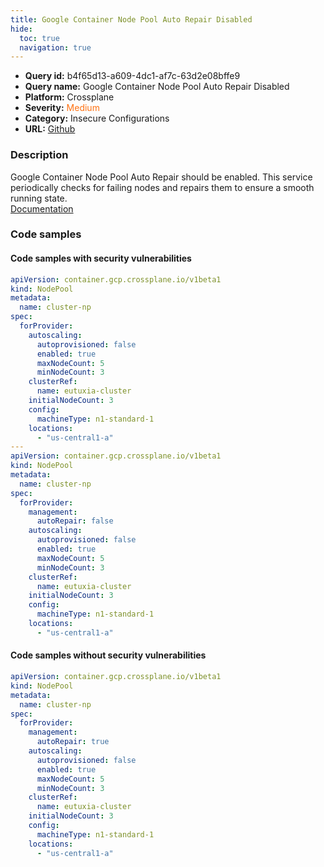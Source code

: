 ```yaml
---
title: Google Container Node Pool Auto Repair Disabled
hide:
  toc: true
  navigation: true
---
```


<style>
  .highlight .hll {
    background-color: #ff171742;
  }
  .md-content {
    max-width: 1100px;
    margin: 0 auto;
  }
</style>

-   **Query id:** b4f65d13-a609-4dc1-af7c-63d2e08bffe9
-   **Query name:** Google Container Node Pool Auto Repair Disabled
-   **Platform:** Crossplane
-   **Severity:** <span style="color:#ff7213">Medium</span>
-   **Category:** Insecure Configurations
-   **URL:** [Github](https://github.com/Checkmarx/kics/tree/master/assets/queries/crossplane/gcp/google_container_node_pool_auto_repair_disabled)

### Description
Google Container Node Pool Auto Repair should be enabled. This service periodically checks for failing nodes and repairs them to ensure a smooth running state.<br>
[Documentation](https://doc.crds.dev/github.com/crossplane/provider-gcp/container.gcp.crossplane.io/NodePool/v1beta1@v0.21.0#spec-forProvider-management-autoRepair)

### Code samples
#### Code samples with security vulnerabilities
```yaml title="Positive test num. 1 - yaml file" hl_lines="27 6"
apiVersion: container.gcp.crossplane.io/v1beta1
kind: NodePool
metadata:
  name: cluster-np
spec:
  forProvider:
    autoscaling:
      autoprovisioned: false
      enabled: true
      maxNodeCount: 5
      minNodeCount: 3 
    clusterRef:
      name: eutuxia-cluster
    initialNodeCount: 3 
    config:
      machineType: n1-standard-1
    locations:
      - "us-central1-a"    
---
apiVersion: container.gcp.crossplane.io/v1beta1
kind: NodePool
metadata:
  name: cluster-np
spec:
  forProvider:
    management:
      autoRepair: false
    autoscaling:
      autoprovisioned: false
      enabled: true
      maxNodeCount: 5
      minNodeCount: 3 
    clusterRef:
      name: eutuxia-cluster
    initialNodeCount: 3 
    config:
      machineType: n1-standard-1
    locations:
      - "us-central1-a"    

```


#### Code samples without security vulnerabilities
```yaml title="Negative test num. 1 - yaml file"
apiVersion: container.gcp.crossplane.io/v1beta1
kind: NodePool
metadata:
  name: cluster-np
spec:
  forProvider:
    management:
      autoRepair: true
    autoscaling:
      autoprovisioned: false
      enabled: true
      maxNodeCount: 5
      minNodeCount: 3 
    clusterRef:
      name: eutuxia-cluster
    initialNodeCount: 3 
    config:
      machineType: n1-standard-1
    locations:
      - "us-central1-a"    

```
